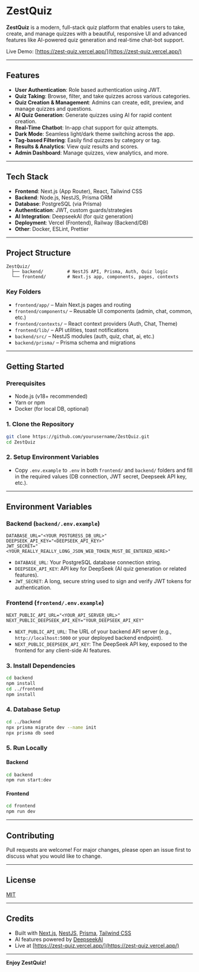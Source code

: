 # ZestQuiz

**ZestQuiz** is a modern, full-stack quiz platform that enables users to take, create, and manage quizzes with a beautiful, responsive UI and advanced features like AI-powered quiz generation and real-time chat-bot support.

Live Demo: [https://zest-quiz.vercel.app/](https://zest-quiz.vercel.app/)

---

## Features

- **User Authentication**: Role based authentication using JWT.
- **Quiz Taking**: Browse, filter, and take quizzes across various categories.
- **Quiz Creation & Management**: Admins can create, edit, preview, and manage quizzes and questions.
- **AI Quiz Generation**: Generate quizzes using AI for rapid content creation.
- **Real-Time Chatbot**: In-app chat support for quiz attempts.
- **Dark Mode**: Seamless light/dark theme switching across the app.
- **Tag-based Filtering**: Easily find quizzes by category or tag.
- **Results & Analytics**: View quiz results and scores.
- **Admin Dashboard**: Manage quizzes, view analytics, and more.

---

## Tech Stack

- **Frontend**: Next.js (App Router), React, Tailwind CSS
- **Backend**: Node.js, NestJS, Prisma ORM
- **Database**: PostgreSQL (via Prisma)
- **Authentication**: JWT, custom guards/strategies
- **AI Integration**: DeepseekAI (for quiz generation)
- **Deployment**: Vercel (Frontend), Railway (Backend/DB)
- **Other**: Docker, ESLint, Prettier

---

## Project Structure

```
ZestQuiz/
  ├── backend/         # NestJS API, Prisma, Auth, Quiz logic
  └── frontend/        # Next.js app, components, pages, contexts
```

### Key Folders

- `frontend/app/` – Main Next.js pages and routing
- `frontend/components/` – Reusable UI components (admin, chat, common, etc.)
- `frontend/contexts/` – React context providers (Auth, Chat, Theme)
- `frontend/lib/` – API utilities, toast notifications
- `backend/src/` – NestJS modules (auth, quiz, chat, ai, etc.)
- `backend/prisma/` – Prisma schema and migrations

---

## Getting Started

### Prerequisites

- Node.js (v18+ recommended)
- Yarn or npm
- Docker (for local DB, optional)

### 1. Clone the Repository

```bash
git clone https://github.com/yourusername/ZestQuiz.git
cd ZestQuiz
```

### 2. Setup Environment Variables

- Copy `.env.example` to `.env` in both `frontend/` and `backend/` folders and fill in the required values (DB connection, JWT secret, Deepseek API key, etc.).

---

## Environment Variables

### Backend (`backend/.env.example`)

```env
DATABASE_URL="<YOUR_POSTGRESS_DB_URL>"
DEEPSEEK_API_KEY="<DEEPSEEK_API_KEY>"
JWT_SECRET="<YOUR_REALLY_REALLY_LONG_JSON_WEB_TOKEN_MUST_BE_ENTERED_HERE>"
```

- `DATABASE_URL`: Your PostgreSQL database connection string.
- `DEEPSEEK_API_KEY`: API key for DeepSeek (AI quiz generation or related features).
- `JWT_SECRET`: A long, secure string used to sign and verify JWT tokens for authentication.

### Frontend (`frontend/.env.example`)

```env
NEXT_PUBLIC_API_URL="<YOUR_API_SERVER_URL>"
NEXT_PUBLIC_DEEPSEEK_API_KEY="YOUR_DEEPSEEK_API_KEY"
```

- `NEXT_PUBLIC_API_URL`: The URL of your backend API server (e.g., `http://localhost:5000` or your deployed backend endpoint).
- `NEXT_PUBLIC_DEEPSEEK_API_KEY`: The DeepSeek API key, exposed to the frontend for any client-side AI features.

### 3. Install Dependencies

```bash
cd backend
npm install
cd ../frontend
npm install
```

### 4. Database Setup

```bash
cd ../backend
npx prisma migrate dev --name init
npx prisma db seed
```

### 5. Run Locally

#### Backend

```bash
cd backend
npm run start:dev
```

#### Frontend

```bash
cd frontend
npm run dev
```

---

## Contributing

Pull requests are welcome! For major changes, please open an issue first to discuss what you would like to change.

---

## License

[MIT](LICENSE)

---

## Credits

- Built with [Next.js](https://nextjs.org/), [NestJS](https://nestjs.com/), [Prisma](https://www.prisma.io/), [Tailwind CSS](https://tailwindcss.com/)
- AI features powered by [DeepseekAI](https://www.deepseek.com/en)
- Live at [https://zest-quiz.vercel.app/](https://zest-quiz.vercel.app/)

---

**Enjoy ZestQuiz!** 
